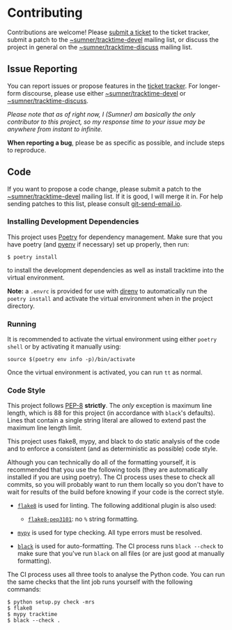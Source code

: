 # Contributing

Contributions are welcome! Please
[submit a ticket](https://todo.sr.ht/~sumner/tracktime) to the ticket
tracker, submit a patch to the
[~sumner/tracktime-devel](https://lists.sr.ht/~sumner/tracktime-devel)
mailing list, or discuss the project in general on the
[~sumner/tracktime-discuss](https://lists.sr.ht/~sumner/tracktime-discuss)
mailing list.

## Issue Reporting

You can report issues or propose features in the
[ticket tracker](https://todo.sr.ht/~sumner/tracktime). For longer-form
discourse, please use either
[~sumner/tracktime-devel](https://lists.sr.ht/~sumner/tracktime-devel) or
[~sumner/tracktime-discuss](https://lists.sr.ht/~sumner/tracktime-discuss).

*Please note that as of right now, I (Sumner) am basically the only contributor
to this project, so my response time to your issue may be anywhere from instant
to infinite.*

**When reporting a bug**, please be as specific as possible, and include steps
to reproduce.

## Code

If you want to propose a code change, please submit a patch to the
[~sumner/tracktime-devel](https://lists.sr.ht/~sumner/tracktime-devel)
mailing list. If it is good, I will merge it in. For help sending patches to
this list, please consult [git-send-email.io](https://git-send-email.io).

### Installing Development Dependencies

This project uses [Poetry](https://python-poetry.org/) for dependency
management. Make sure that you have poetry (and
[pyenv](https://github.com/pyenv/pyenv) if necessary) set up properly, then run:

    $ poetry install

to install the development dependencies as well as install tracktime into the
virtual environment.

**Note:** a `.envrc` is provided for use with [direnv](https://direnv.net/) to
automatically run the `poetry install` and activate the virtual environment when
in the project directory.

### Running

It is recommended to activate the virtual environment using either `poetry
shell` or by activating it manually using:

    source $(poetry env info -p)/bin/activate

Once the virtual environment is activated, you can run `tt` as normal.

### Code Style

This project follows [PEP-8](https://www.python.org/dev/peps/pep-0008/)
**strictly**. The *only* exception is maximum line length, which is 88 for this
project (in accordance with `black`'s defaults). Lines that contain a single
string literal are allowed to extend past the maximum line length limit.

This project uses flake8, mypy, and black to do static analysis of the code and
to enforce a consistent (and as deterministic as possible) code style.

Although you can technically do all of the formatting yourself, it is
recommended that you use the following tools (they are automatically installed
if you are using poetry). The CI process uses these to check all commits, so you
will probably want to run them locally so you don't have to wait for results of
the build before knowing if your code is the correct style.

* [`flake8`](https://flake8.pycqa.org/en/latest/) is used for linting. The
  following additional plugin is also used:

  * [`flake8-pep3101`](https://pypi.org/project/flake8-pep3101/): no `%` string
    formatting.

* [`mypy`](http://mypy-lang.org/) is used for type checking. All type errors
  must be resolved.

* [`black`](https://black.readthedocs.io/en/stable/) is used for
  auto-formatting. The CI process runs `black --check` to make sure that you've
  run `black` on all files (or are just good at manually formatting).

The CI process uses all three tools to analyse the Python code. You can run the
same checks that the lint job runs yourself with the following commands:

    $ python setup.py check -mrs
    $ flake8
    $ mypy tracktime
    $ black --check .
